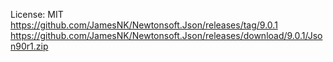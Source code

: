 License: MIT
https://github.com/JamesNK/Newtonsoft.Json/releases/tag/9.0.1
https://github.com/JamesNK/Newtonsoft.Json/releases/download/9.0.1/Json90r1.zip
